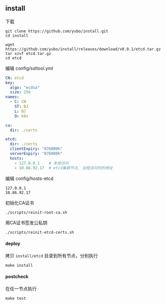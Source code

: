 ## install

下载
```
git clone https://github.com/yubo/install.git
cd install

wget https://github.com/yubo/install/releases/download/v0.0.1/etcd.tar.gz
tar xzvf etcd.tar.gz
cd etcd
```

编辑 config/ssltool.yml

```yaml
CN: etcd
key:
  algo: "ecdsa"
  size: 256
names:
  - C: CN
    ST: BJ
    L: BJ
    O: k8s

ca:
  dir: ./certs

etcd:
  dir: ./certs
  clientExpiry: "876000h"
  serverExpiry: "876000h"
  hosts:
    - 127.0.0.1    # 本地访问
    - 10.86.92.17  # etcd集群节点, 远程访问时的地址
```

编辑 config/hosts-etcd

```text
127.0.0.1
10.86.92.17
```

初始化CA证书

```shell
./scripts/reinit-root-ca.sh
```

用CA证书签发公私钥

```shell
./scripts/reinit-etcd-certs.sh
```

#### deploy
拷贝 `install/etcd` 目录到所有节点，分别执行
```
make install
```

#### postcheck
在任一节点执行
```
make test
```
